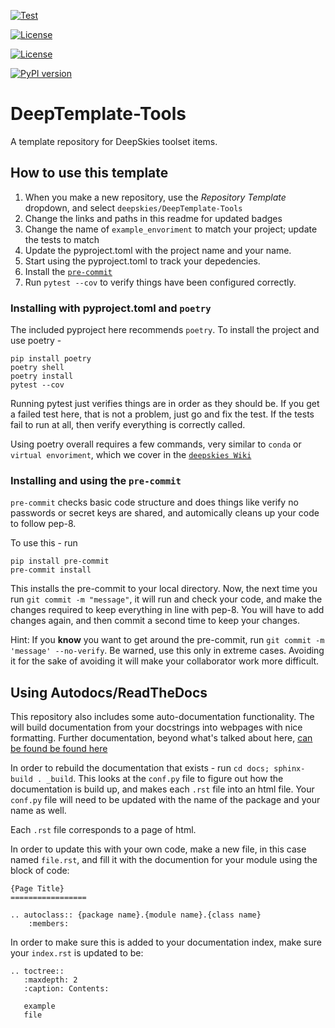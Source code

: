 <!--- Update these with your own repo's link -->

[![Test](https://github.com/deepskies/DeepTemplate-Tools/actions/workflows/deep-test.yml/badge.svg)](https://github.com/deepskies/DeepTemplate-Tools/actions/workflows/deep-test.yml)

<!--- Select your actual license  -->
[![License](https://img.shields.io/badge/License-MIT-yellow.svg)](https://opensource.org/licenses/MIT)

[![License](https://img.shields.io/badge/License-Apache_2.0-blue.svg)](https://opensource.org/licenses/Apache-2.0)

<!--- Insert the correct PyPi package. DeepBench PyPi link being used as an example. -->
[![PyPI version](https://badge.fury.io/py/deepbench.svg)](https://badge.fury.io/py/deepbench)

# DeepTemplate-Tools
A template repository for DeepSkies toolset items.

## How to use this template
1. When you make a new repository, use the *Repository Template* dropdown, and select `deepskies/DeepTemplate-Tools`
2. Change the links and paths in this readme for updated badges
3. Change the name of `example_envoriment` to match your project; update the tests to match
4. Update the pyproject.toml with the project name and your name.
5. Start using the pyproject.toml to track your depedencies.
6. Install the [`pre-commit`](/workspaces/DeepTemplate-Tools/.pre-commit-config.yaml)
7. Run `pytest --cov` to verify things have been configured correctly.


### Installing with pyproject.toml and `poetry`

The included pyproject here recommends `poetry`.
To install the project and use poetry -

```
pip install poetry
poetry shell
poetry install
pytest --cov
```

Running pytest just verifies things are in order as they should be.
If you get a failed test here, that is not a problem, just go and fix the test. If the tests fail to run at all, then verify everything is correctly called.

Using poetry overall requires a few commands, very similar to `conda` or `virtual envoriment`, which we cover in the [`deepskies Wiki`](https://github.com/deepskies/DeepWiki/wiki/Basics-of-Virtual-Environments#poetry)

### Installing and using the `pre-commit`

`pre-commit` checks basic code structure and does things like verify no passwords or secret keys are shared, and automically cleans up your code to follow pep-8.

To use this - run

```
pip install pre-commit
pre-commit install
```

This installs the pre-commit to your local directory. Now, the next time you run `git commit -m "message"`, it will run and check your code, and make the changes required to keep everything in line with pep-8. You will have to add changes again, and then commit a second time to keep your changes.

Hint: If you **know** you want to get around the pre-commit, run `git commit -m 'message' --no-verify`. Be warned, use this only in extreme cases. Avoiding it for the sake of avoiding it will make your collaborator work more difficult.


## Using Autodocs/ReadTheDocs 

This repository also includes some auto-documentation functionality. 
The will build documentation from your docstrings into webpages with nice formatting. 
Further documentation, beyond what's talked about here, [can be found be found here](https://www.sphinx-doc.org/en/master/index.html)

In order to rebuild the documentation that exists - run `cd docs; sphinx-build . _build`. 
This looks at the `conf.py` file to figure out how the documentation is build up, and makes each `.rst` file into an html file. Your `conf.py` file will need to be updated with the name of the package and your name as well. 

Each `.rst` file corresponds to a page of html. 

In order to update this with your own code, make a new file, in this case named `file.rst`, and fill it with the documention for your module using the block of code: 

```
{Page Title} 
=================

.. autoclass:: {package name}.{module name}.{class name}
    :members:
```

In order to make sure this is added to your documentation index, make sure your `index.rst` is updated to be: 

```
.. toctree::
   :maxdepth: 2
   :caption: Contents:
   
   example
   file

```

